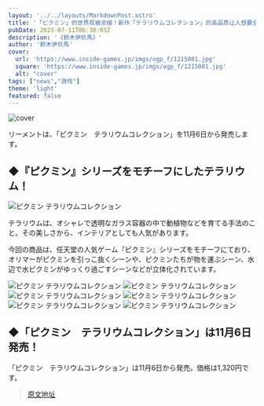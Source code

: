 ```yaml
---
layout: '../../layouts/MarkdownPost.astro'
title: '「ピクミン」的世界观被浓缩！新作「テラリウムコレクション」的高品质让人想要全部收集'
pubDate: 2023-07-11T06:30:03Z
description: '《鈴木伊玖馬》'
author: '鈴木伊玖馬'
cover:
  url: 'https://www.inside-games.jp/imgs/ogp_f/1215081.jpg'
  square: 'https://www.inside-games.jp/imgs/ogp_f/1215081.jpg'
  alt: "cover"
tags: ["news","游戏"]
theme: 'light'
featured: false
---
```


![cover](https://www.inside-games.jp/imgs/ogp_f/1215081.jpg)

<figure class="ctms-editor-twitter"><blockquote class="twitter-tweet" data-conversation=""><a href="https://twitter.com/N_Officialstore/status/1678592634502418432"></a></blockquote><script async="" charset="utf-8" src="https://platform.twitter.com/widgets.js"></script></figure>

リーメントは、「ピクミン　テラリウムコレクション」を11月6日から発売します。

## ◆『ピクミン』シリーズをモチーフにしたテラリウム！

![ピクミン テラリウムコレクション](https://www.inside-games.jp/imgs/zoom/1215081.png)

テラリウムは、オシャレで透明なガラス容器の中で動植物などを育てる手法のこと。その美しさから、インテリアとしても人気があります。

今回の商品は、任天堂の人気ゲーム『ピクミン』シリーズをモチーフにており、オリマーがピクミンを引っこ抜くシーンや、ピクミンたちが物を運ぶシーン、水辺で水ピクミンがゆっくり過ごすシーンなどが立体化されています。

![ピクミン テラリウムコレクション](https://www.inside-games.jp/imgs/zoom/1215082.png)
![ピクミン テラリウムコレクション](https://www.inside-games.jp/imgs/zoom/1215083.png)
![ピクミン テラリウムコレクション](https://www.inside-games.jp/imgs/zoom/1215084.png)
![ピクミン テラリウムコレクション](https://www.inside-games.jp/imgs/zoom/1215085.png)
![ピクミン テラリウムコレクション](https://www.inside-games.jp/imgs/zoom/1215086.png)
![ピクミン テラリウムコレクション](https://www.inside-games.jp/imgs/zoom/1215087.png)

## ◆「ピクミン　テラリウムコレクション」は11月6日発売！

「ピクミン　テラリウムコレクション」は11月6日から発売。価格は1,320円です。

>[原文地址](https://www.inside-games.jp/article/2023/07/11/147138.html)  